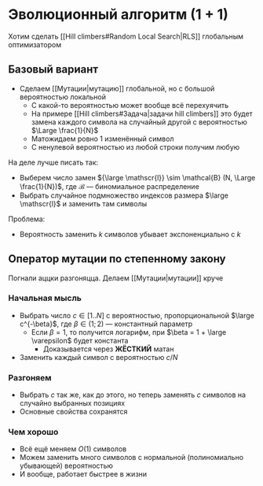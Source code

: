 # Эволюционный алгоритм (1 + 1)

Хотим сделать [[Hill climbers#Random Local Search|RLS]] глобальным оптимизатором

## Базовый вариант

* Сделаем [[Мутации|мутацию]] глобальной, но с большой вероятностью локальной
	* С какой-то вероятностью может вообще всё перехуячить
	* На примере [[Hill climbers#Задача|задачи hill climbers]] это будет замена каждого символа на случайный другой с вероятностью $\Large \frac{1}{N}$
	* Матожидаем ровно 1 изменённый символ
	* С ненулевой вероятностью из любой строки получим любую

На деле лучше писать так:
* Выберем число замен ${\large \mathscr{l}} \sim \mathcal{B} (N, \Large \frac{1}{N})$, где $\mathcal{B}$ — биномиальное распределение
* Выбрать случайное подмножество индексов размера $\large \mathscr{l}$ и заменить там символы


Проблема:
* Вероятность заменить $k$ символов убывает экспоненциально с $k$

## Оператор мутации по степенному закону
Погнали аццки разгоняцца. Делаем [[Мутации|мутации]] круче

### Начальная мысль
* Выбрать число $c \in [1..N]$ с вероятностью, пропорциональной $\large c^{-\beta}$, где $\beta \in (1;2)$ — константный параметр
	* Если $\beta = 1$, то получится логарифм, при $\beta = 1 + \large \varepsilon$ будет константа
		* Доказывается через **ЖЁСТКИЙ** матан
* Заменить каждый символ с вероятностью $c / N$

### Разгоняем
* Выбрать $c$ так же, как до этого, но теперь заменять $c$ символов на случайно выбранных позициях
* Основные свойства сохранятся

### Чем хорошо
* Всё ещё меняем $O(1)$ символов
* Можем заменить много символов с нормальной (полиномиально убывающей) вероятностью
* И вообще, работает быстрее в жизни